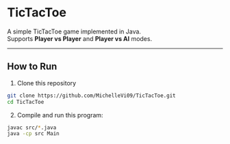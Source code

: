 # TicTacToe

A simple TicTacToe game implemented in Java.  
Supports **Player vs Player** and **Player vs AI** modes.

---
## How to Run
1. Clone this repository 
```bash
git clone https://github.com/MichelleVi09/TicTacToe.git
cd TicTacToe
```
2. Compile and run this program:
```bash 
javac src/*.java
java -cp src Main
